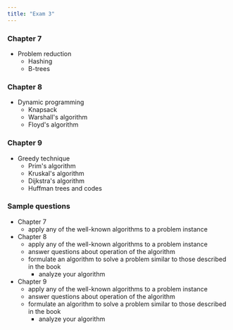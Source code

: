 ```yaml
---
title: "Exam 3"
---
```


### Chapter 7
* Problem reduction
  * Hashing
  * B-trees

### Chapter 8
* Dynamic programming
  * Knapsack
  * Warshall's algorithm
  * Floyd's algorithm

### Chapter 9
* Greedy technique
  * Prim's algorithm
  * Kruskal's algorithm
  * Dijkstra's algorithm
  * Huffman trees and codes

### Sample questions
* Chapter 7
  * apply any of the well-known algorithms to a problem instance
* Chapter 8
  * apply any of the well-known algorithms to a problem instance
  * answer questions about operation of the algorithm
  * formulate an algorithm to solve a problem similar to those described in the
    book
    * analyze your algorithm
* Chapter 9
  * apply any of the well-known algorithms to a problem instance
  * answer questions about operation of the algorithm
  * formulate an algorithm to solve a problem similar to those described in the
    book
    * analyze your algorithm
